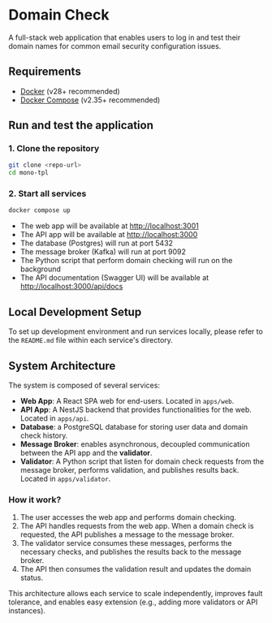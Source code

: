 # Domain Check

A full-stack web application that enables users to log in and test their domain names for common email security configuration issues.

## Requirements

- [Docker](https://www.docker.com/get-started) (v28+ recommended)
- [Docker Compose](https://docs.docker.com/compose/) (v2.35+ recommended)

## Run and test the application

### 1. Clone the repository

```bash
git clone <repo-url>
cd mono-tpl
```

### 2. Start all services

```bash
docker compose up
```

- The web app will be available at [http://localhost:3001](http://localhost:3001)
- The API app will be available at [http://localhost:3000](http://localhost:3000)
- The database (Postgres) will run at port 5432
- The message broker (Kafka) will run at port 9092
- The Python script that perform domain checking will run on the background
- The API documentation (Swagger UI) will be available at [http://localhost:3000/api/docs](http://localhost:3000/api/docs)

## Local Development Setup

To set up development environment and run services locally, please refer to the `README.md` file within each service's directory.

## System Architecture

The system is composed of several services:

- **Web App**: A React SPA web for end-users. Located in `apps/web`.
- **API App**: A NestJS backend that provides functionalities for the web. Located in `apps/api`.
- **Database**: a PostgreSQL database for storing user data and domain check history.
- **Message Broker**: enables asynchronous, decoupled communication between the API app and the **validator**.
- **Validator**: A Python script that listen for domain check requests from the message broker, performs validation, and publishes results back. Located in `apps/validator`.

### How it work?

1. The user accesses the web app and performs domain checking.
2. The API handles requests from the web app. When a domain check is requested, the API publishes a message to the message broker.
3. The validator service consumes these messages, performs the necessary checks, and publishes the results back to the message broker.
4. The API then consumes the validation result and updates the domain status.

This architecture allows each service to scale independently, improves fault tolerance, and enables easy extension (e.g., adding more validators or API instances).
